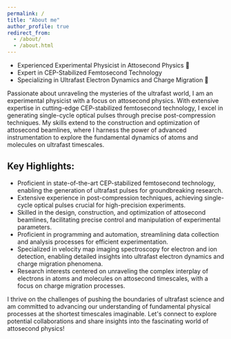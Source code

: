 ```yaml
---
permalink: /
title: "About me"
author_profile: true
redirect_from: 
  - /about/
  - /about.html
---
```


* Experienced Experimental Physicist in Attosecond Physics 🔬 
* Expert in CEP-Stabilized Femtosecond Technology
* Specializing in Ultrafast Electron Dynamics and Charge Migration 🌟

Passionate about unraveling the mysteries of the ultrafast world, I am an experimental physicist with a focus on attosecond physics. With extensive expertise in cutting-edge CEP-stabilized femtosecond technology, I excel in generating single-cycle optical pulses through precise post-compression techniques. My skills extend to the construction and optimization of attosecond beamlines, where I harness the power of advanced instrumentation to explore the fundamental dynamics of atoms and molecules on ultrafast timescales.

## Key Highlights:
* Proficient in state-of-the-art CEP-stabilized femtosecond technology, enabling the generation of ultrafast pulses for groundbreaking research.
* Extensive experience in post-compression techniques, achieving single-cycle optical pulses crucial for high-precision experiments.
* Skilled in the design, construction, and optimization of attosecond beamlines, facilitating precise control and manipulation of experimental parameters.
* Proficient in programming and automation, streamlining data collection and analysis processes for efficient experimentation.
* Specialized in velocity map imaging spectroscopy for electron and ion detection, enabling detailed insights into ultrafast electron dynamics and charge migration phenomena.
* Research interests centered on unraveling the complex interplay of electrons in atoms and molecules on attosecond timescales, with a focus on charge migration processes.

I thrive on the challenges of pushing the boundaries of ultrafast science and am committed to advancing our understanding of fundamental physical processes at the shortest timescales imaginable. Let's connect to explore potential collaborations and share insights into the fascinating world of attosecond physics!

